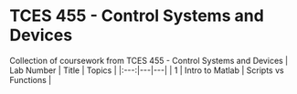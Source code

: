 # TCES 455 - Control Systems and Devices

Collection of coursework from TCES 455 - Control Systems and Devices
| Lab Number | Title | Topics |
|:---:|---|---|
| 1 | Intro to Matlab | Scripts vs Functions |
